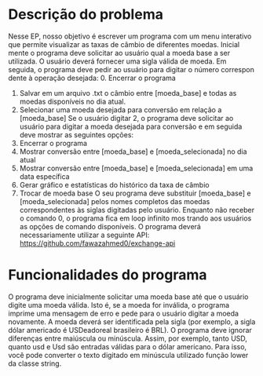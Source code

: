 # Descrição do problema
Nesse EP, nosso objetivo é escrever um programa com um menu interativo
que permite visualizar as taxas de câmbio de diferentes moedas. Inicial
mente o programa deve solicitar ao usuário qual a moeda base a
ser utilizada. O usuário deverá fornecer uma sigla válida de moeda. Em
seguida, o programa deve pedir ao usuário para digitar o número correspon
dente à operação desejada:
0. Encerrar o programa
1. Salvar em um arquivo .txt o câmbio entre [moeda_base] e todas as moedas
disponíveis no dia atual.
2. Selecionar uma moeda desejada para conversão em relação a [moeda_base]
Se o usuário digitar 2, o programa deve solicitar ao usuário para digitar
a moeda desejada para conversão e em seguida deve mostrar as seguintes
opções:
0. Encerrar o programa
1. Mostrar conversão entre [moeda_base] e [moeda_selecionada] no dia
atual
2. Mostrar conversão entre [moeda_base] e [moeda_selecionada] em uma data específica
3. Gerar gráfico e estatísticas do histórico da taxa de câmbio
4. Trocar de moeda base
O seu programa deve substituir [moeda_base] e [moeda_selecionada] pelos
nomes completos das moedas correspondentes às siglas digitadas pelo usuário.
Enquanto não receber o comando 0, o programa fica em loop infinito mos
trando aos usuários as opções de comando disponíveis.
O programa deverá necessariamente utilizar a seguinte API:
https://github.com/fawazahmed0/exchange-api
# Funcionalidades do programa
O programa deve inicialmente solicitar uma moeda base até que o usuário
digite uma moeda válida. Isto é, se a moeda for inválida, o programa imprime
uma mensagem de erro e pede para o usuário digitar a moeda novamente. A
moeda deverá ser identificada pela sigla (por exemplo, a sigla dólar americado
é USDeadoreal brasileiro é BRL). O programa deve ignorar diferenças entre
maiúscula ou minúscula. Assim, por exemplo, tanto USD, quanto usd e Usd 
são entradas válidas para o dólar americano. Para isso, você pode converter
o texto digitado em minúscula utilizado função lower da classe string.

